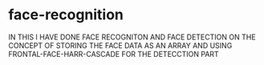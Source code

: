 # face-recognition
IN THIS I HAVE DONE FACE RECOGNITON 
AND FACE DETECTION ON THE CONCEPT OF STORING THE FACE DATA AS AN ARRAY 
AND USING FRONTAL-FACE-HARR-CASCADE FOR THE DETECCTION PART 
